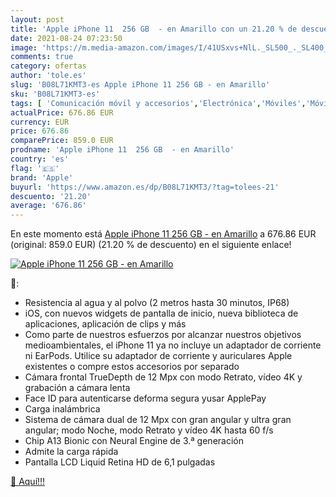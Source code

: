 ```yaml
---
layout: post
title: 'Apple iPhone 11  256 GB  - en Amarillo con un 21.20 % de descuento'
date: 2021-08-24 07:23:50
image: 'https://m.media-amazon.com/images/I/41USxvs+NlL._SL500_._SL400_.jpg'
comments: true
category: ofertas
author: 'tole.es'
slug: 'B08L71KMT3-es Apple iPhone 11 256 GB - en Amarillo'
sku: 'B08L71KMT3-es'
tags: [ 'Comunicación móvil y accesorios','Electrónica','Móviles','Móviles y smartphones libres','apple','iphone', ]
actualPrice: 676.86 EUR
currency: EUR
price: 676.86
comparePrice: 859.0 EUR
prodname: 'Apple iPhone 11  256 GB  - en Amarillo'
country: 'es'
flag: '🇪🇸'
brand: 'Apple'
buyurl: 'https://www.amazon.es/dp/B08L71KMT3/?tag=tolees-21'
descuento: '21.20'
average: '676.86'
---
```


En este momento está [Apple iPhone 11  256 GB  - en Amarillo](https://www.amazon.es/dp/B08L71KMT3/?tag=tolees-21) a 676.86 EUR (original: 859.0 EUR) (21.20 %  de descuento) en el siguiente enlace!

[![Apple iPhone 11  256 GB  - en Amarillo](https://m.media-amazon.com/images/I/41USxvs+NlL._SL500_._SL400_.jpg)](https://www.amazon.es/dp/B08L71KMT3/?tag=tolees-21)

🔎:

- Resistencia al agua y al polvo (2 metros hasta 30 minutos, IP68)
- iOS, con nuevos widgets de pantalla de inicio, nueva biblioteca de aplicaciones, aplicación de clips y más
- Como parte de nuestros esfuerzos por alcanzar nuestros objetivos medioambientales, el iPhone 11 ya no incluye un adaptador de corriente ni EarPods. Utilice su adaptador de corriente y auriculares Apple existentes o compre estos accesorios por separado
- Cámara frontal TrueDepth de 12 Mpx con modo Retrato, vídeo 4K y grabación a cámara lenta
- Face ID para autenticarse deforma segura yusar ApplePay
- Carga inalámbrica
- Sistema de cámara dual de 12 Mpx con gran angular y ultra gran angular; modo Noche, modo Retrato y vídeo 4K hasta 60 f/s
- Chip A13 Bionic con Neural Engine de 3.ª generación
- Admite la carga rápida
- Pantalla LCD Liquid Retina HD de 6,1 pulgadas

[🛒 Aquí!!!](https://www.amazon.es/dp/B08L71KMT3/?tag=tolees-21)
